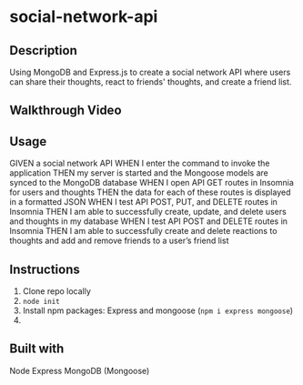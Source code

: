 # social-network-api

## Description
Using MongoDB and Express.js to create a social network API where users can share their thoughts, react to friends' thoughts, and create a friend list. 

## Walkthrough Video


## Usage
GIVEN a social network API
WHEN I enter the command to invoke the application
THEN my server is started and the Mongoose models are synced to the MongoDB database
WHEN I open API GET routes in Insomnia for users and thoughts
THEN the data for each of these routes is displayed in a formatted JSON
WHEN I test API POST, PUT, and DELETE routes in Insomnia
THEN I am able to successfully create, update, and delete users and thoughts in my database
WHEN I test API POST and DELETE routes in Insomnia
THEN I am able to successfully create and delete reactions to thoughts and add and remove friends to a user’s friend list

## Instructions
1. Clone repo locally
2. `node init`
3. Install npm packages: Express and mongoose (`npm i express mongoose`)
4. 

## Built with
Node
Express
MongoDB (Mongoose)
